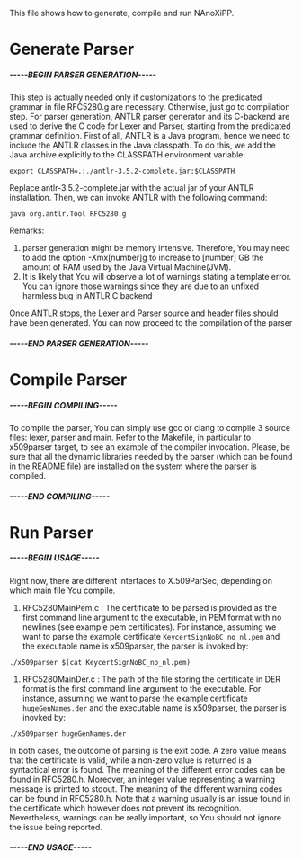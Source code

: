 This file shows how to generate, compile and run NAnoXiPP.

# Generate Parser

##### -----BEGIN PARSER GENERATION-----
This step is actually needed only if customizations to the
predicated grammar in file RFC5280.g are necessary. Otherwise,
just go to compilation step.
For parser generation, ANTLR parser generator and its C-backend
are used to derive the C code for Lexer and Parser, starting
from the predicated grammar definition.
First of all, ANTLR is a Java program, hence we need to include
the ANTLR classes in the Java classpath. To do this, we add the
Java archive explicitly to the CLASSPATH environment variable:

`export CLASSPATH=.:./antlr-3.5.2-complete.jar:$CLASSPATH`

Replace antlr-3.5.2-complete.jar with the actual jar of your
ANTLR installation. Then, we can invoke ANTLR with the following
command:

`java org.antlr.Tool RFC5280.g`

Remarks:
 1. parser generation might be memory intensive. Therefore, You 
    may need to add the option -Xmx[number]g to increase to 
    [number] GB the amount of RAM used by the Java Virtual 
    Machine(JVM).
 1. It is likely that You will observe a lot of warnings stating
    a template error. You can ignore those warnings since they
    are due to an unfixed harmless bug in ANTLR C backend

Once ANTLR stops, the Lexer and Parser source and header files
should have been generated. You can now proceed to the
compilation of the parser
##### -----END PARSER GENERATION-----

# Compile Parser

##### -----BEGIN COMPILING-----
To compile the parser, You can simply use gcc or clang to compile
3 source files: lexer, parser and main. Refer to the Makefile,
in particular to x509parser target, to see an example of the
compiler invocation. Please, be sure that all the dynamic libraries
needed by the parser (which can be found in the README file) are 
installed on the system where the parser is compiled.
##### -----END COMPILING-----

# Run Parser

##### -----BEGIN USAGE-----
Right now, there are different interfaces to X.509ParSec,
depending on which main file You compile.

 1. RFC5280MainPem.c : The certificate to be parsed is provided
as the first command line argument to the executable, in PEM format 
with no newlines (see example pem certificates). For instance,
assuming we want to parse the example certificate 
`KeycertSignNoBC_no_nl.pem` and the executable name is x509parser,
the parser is invoked by:

`./x509parser $(cat KeycertSignNoBC_no_nl.pem)`

 1. RFC5280MainDer.c : The path of the file storing the certificate 
in DER format is the first command line argument to the executable.
For instance, assuming we want to parse the example certificate 
`hugeGenNames.der` and the executable name is x509parser, the parser
is inovked by:

`./x509parser hugeGenNames.der`

In both cases, the outcome of parsing is the exit code. A zero value
means that the certificate is valid, while a non-zero value is
returned is a syntactical error is found. The meaning of the different
error codes can be found in RFC5280.h. Moreover, an integer value
representing a warning message is printed to stdout. The meaning
of the different warning codes can be found in RFC5280.h. Note that
a warning usually is an issue found in the certificate which however
does not prevent its recognition. Nevertheless, warnings can be
really important, so You should not ignore the issue being reported.
##### -----END USAGE-----
